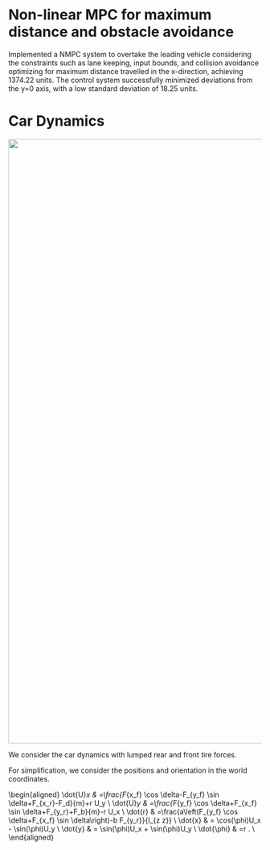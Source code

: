 # **Non-linear MPC for maximum distance and obstacle avoidance**                                                                 
Implemented a NMPC system to overtake the leading vehicle considering the constraints such as lane keeping, input bounds, and collision avoidance optimizing for maximum distance travelled in the x-direction, achieving 1374.22 units. The control system successfully minimized deviations from the y=0 axis, with a low standard deviation of 18.25 units. 

# Car Dynamics

<div>
<img src="CarModel.png" width="1200">
</div>

We consider the car dynamics with lumped rear and front tire forces. 

For simplification, we consider the positions and orientation in the world coordinates.  

\begin{aligned}
\dot{U}_x & =\frac{F_{x_f} \cos \delta-F_{y_f} \sin \delta+F_{x_r}-F_d}{m}+r U_y \\
\dot{U}_y & =\frac{F_{y_f} \cos \delta+F_{x_f} \sin \delta+F_{y_r}+F_b}{m}-r U_x \\
\dot{r} & =\frac{a\left(F_{y_f} \cos \delta+F_{x_f} \sin \delta\right)-b F_{y_r}}{I_{z z}} \\
\dot{x} & = \cos(\phi)U_x - \sin(\phi)U_y  \\
\dot{y} & = \sin(\phi)U_x + \sin(\phi)U_y   \\ 
\dot{\phi} & =r  . \\
\end{aligned}

